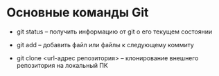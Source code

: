 # Основные команды Git

*	git status – получить информацию от git о его текущем состоянии

*   git add – добавить файл или файлы к следующему коммиту

* git clone <url-адрес репозитория> – клонирование внешнего репозитория на  локальный ПК
